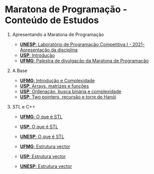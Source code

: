 # Maratona de Programação - Conteúdo de Estudos

1. Apresentando a Maratona de Programação
    - [**UNESP**: Laboratório de Programação Competitiva I - 2021- Apresentação da disciplina](https://youtu.be/Ater4KQXK94)
    - [**USP**: Introdução](https://youtu.be/AOTRSZ_TPXE)
    - [**UFMG**: Palestra de divulgação da Maratona de Programação](https://youtu.be/7Gz_WBS9RWY)

2. A Base
    - [**UFMG**: Introdução e Complexidade](https://youtu.be/cu3kKbkEZSw)
    - [**USP**: Arrays, matrizes e funções](https://youtu.be/Ym0FMpQUGBs)
    - [**USP**: Ordenação, busca binária e complexidade](https://youtu.be/ei5hlqSaw1Q)
    - [**USP**: Two pointers, recursão e torre de Hanói](https://youtu.be/Jq1uuqdoQl0)

3. STL e C++
    - [**UFMG**: O que é STL](https://youtu.be/beHruxE8D0M?t=183)
    - [**USP**: O que é STL](https://youtu.be/318kd1Fiw3s?t=693)
    - [**UNESP**: O que é STL](https://youtu.be/nXUHLdUX32M?t=1495)

    - [**UFMG**: Estrutura vector<type>](https://youtu.be/beHruxE8D0M?t=801)
    - [**USP**: Estrutura vector<type>](https://youtu.be/318kd1Fiw3s?t=826)
    - [**UNESP**: Estrutura vector<type>](https://youtu.be/nXUHLdUX32M?t=2026)